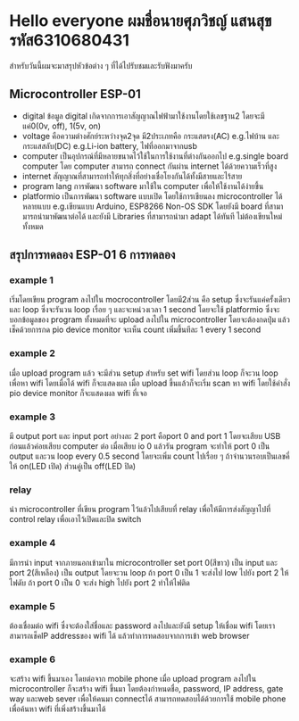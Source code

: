 # Hello everyone ผมชื่อนายศุภวิชญ์ แสนสุข รหัส6310680431
สำหรับวันนี้ผมจะมาสรุปหัวข้อต่าง ๆ ที่ได้ไปรับชมและรับฟังมาครับ

## Microcontroller ESP-01
- digital ข้อมูล digital เกิดจากการเอาสัญญาณไฟฟ้ามาใช้งานโดยใช้เลขฐาน2 โดยจะมีแค่0(0v, off), 1(5v, on) 
- voltage คือความต่างศักย์ระหว่างจุด2จุด มี2ประเภทคือ กระแสตรง(AC) e.g.ไฟบ้าน และ กระแสสลับ(DC) e.g.Li-ion battery, ไฟที่ออกมาจากusb
- computer เป็นอุปกรณ์ที่มีหลายขนาดไว้ใช้ในการใช้งานที่ต่างกันออกไป e.g.single board computer โดย computer สามารถ connect กันผ่าน internet ได้ด้วยความเร็วที่สูง
- internet สัญญาณที่สามารถทำให้ทุกสิ่งที่อย่างเชื่อโยงกันได้ทั้งมีสายและไร้สาย
- program lang การพัฒนา software มาใช้ใน computer เพื่อให้ใช้งานได้ง่ายขึ้น
- platformio เป็นการพัฒนา software แบบเปิด โดยใช้การเขียนลง microcontroller ได้หลายแบบ e.g.เขียนแบบ Arduino, ESP8266 Non-OS SDK โดยยังมี board ที่สามามารถนำมาพัฒนาต่อได้ และยังมี Libraries ที่สามารถนำมา adapt ได้ทันที ไม่ต้องเขียนใหม่ทั้งหมด

## สรุปการทดลอง ESP-01 6 การทดลอง
### example 1  
เริ่มโดยเขียน program ลงไปใน mocrocontroller โดยมี2ส่วน คือ setup ซึ่งจะรันแค่ครั้งเดียว และ loop ซึ่งจะรันวน loop เรื่อย ๆ และจะหน่วงเวลา 1 second โดยจะใช้ platformio ซึ่งจะบอกข้อมูลของ program ทั้งหมดที่จะ upload ลงไปใน microcontroller โดยจะต้องกดปุ่ม แล้วเช็คด้วยการกด pio device monitor จะเห็น count เพิ่มขึ้นทีละ 1 every 1 second
### example 2
เมื่อ upload program แล้ว จะมีส่วน setup สำหรับ set wifi โดยส่วน loop ก็จะวน loop เพื่อหา wifi โดยเมื่อได้ wifi ก็จะแสดงผล เมื่อ upload ขึ้นแล้วก็จะเริ่ม scan หา wifi โดยใช้คำสั่ง pio device monitor ก็จะแสดงผล wifi ที่เจอ
### example 3
มี output port และ input port อย่างละ 2 port คือport 0 and port 1 โดยจะเสียบ USB ก่อนแล้วค่อยเสียบ computer ต่อ เมื่อเสียบ io 0 แล้วรัน program จะทำให้ port 0 เป็น output และวน loop every 0.5 second โดยจะเพิ่ม count ไปเรื่อย ๆ ถ้าจำนวนรอบเป็นเลขคี่ให้ on(LED เปิด) ส่วนคู่เป็น off(LED ปิด)
### relay
นำ microcontroller ที่เขียน program ไว้แล้วไปเสียบที่ relay เพื่อให้มีการส่งสัญญาไปที่ control relay เพื่อเอาไว้เปิดและปิด switch
### example 4
มีการนำ input จากภายนอกเข้ามาใน microcontroller set port 0(สีขาว) เป็น input และ port 2(สีเหลือง) เป็น output โดยจะวน loop ถ้า port 0 เป็น 1 จะส่งไป low ไปยัง port 2 ให้ไฟดับ ถ้า port 0 เป็น 0 จะส่ง high ไปยัง port 2 ทำให้ไฟติด
### example 5
ต้องเชื่อมต่อ wifi ซึ่งจะต้องใส่ชื่อและ password ลงไปและยังมี setup ให้เชื่อม wifi โดยเราสามารถเช็คIP addressของ wifi ได้ แล้วทำการทดสอบจากการเข้า web browser
### example 6
จะสร้าง wifi ขึ้นมาเอง โดยต่อจาก mobile phone เมื่อ upload program ลงไปใน microcontroller ก็จะสร้าง wifi ขึ้นมา โดยต้องกำหนดชื่อ, password, IP address, gate way และweb sever เพื่อให้คนมา connectได้  สามารถทดสอบได้ด้วยการใช้ mobile phone เพื่อค้นหา wifi ที่เพิ่งสร้างขึ้นมาได้ 
